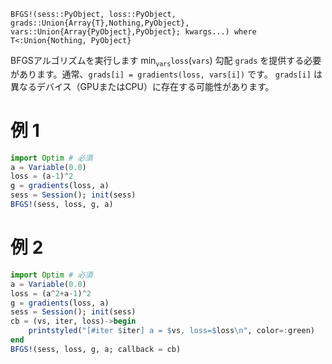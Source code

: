 ```
BFGS!(sess::PyObject, loss::PyObject, grads::Union{Array{T},Nothing,PyObject}, 
vars::Union{Array{PyObject},PyObject}; kwargs...) where T<:Union{Nothing, PyObject}
```

BFGSアルゴリズムを実行します $\min_{\texttt{vars}} \texttt{loss}(\texttt{vars})$ 勾配 `grads` を提供する必要があります。通常、`grads[i] = gradients(loss, vars[i])` です。 `grads[i]` は異なるデバイス（GPUまたはCPU）に存在する可能性があります。

# 例 1

```julia
import Optim # 必須
a = Variable(0.0)
loss = (a-1)^2
g = gradients(loss, a)
sess = Session(); init(sess)
BFGS!(sess, loss, g, a)
```

# 例 2

```julia
import Optim # 必須
a = Variable(0.0)
loss = (a^2+a-1)^2
g = gradients(loss, a)
sess = Session(); init(sess)
cb = (vs, iter, loss)->begin 
    printstyled("[#iter $iter] a = $vs, loss=$loss\n", color=:green)
end
BFGS!(sess, loss, g, a; callback = cb)
```
